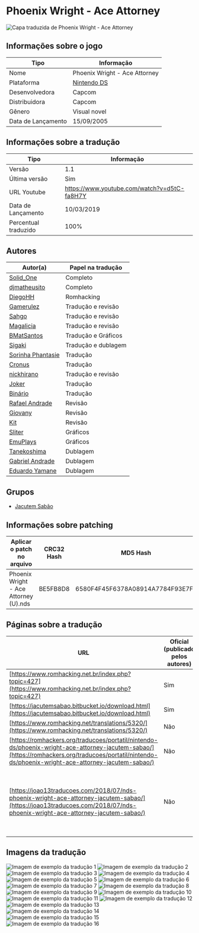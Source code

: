 # Phoenix Wright - Ace Attorney

![Capa traduzida de Phoenix Wright - Ace Attorney](capa.png)

## Informações sobre o jogo

| Tipo | Informação |
| ----------- | ----------- |
| Nome | Phoenix Wright \- Ace Attorney |
| Plataforma | [Nintendo DS](../) |
| Desenvolvedora | Capcom |
| Distribuidora | Capcom |
| Gênero | Visual novel |
| Data de Lançamento | 15/09/2005 |

## Informações sobre a tradução

| Tipo | Informação |
| ----------- | ----------- |
| Versão | 1\.1 |
| Última versão | Sim |
| URL Youtube | https://www.youtube.com/watch?v=d5tC-fa8H7Y |
| Data de Lançamento | 10/03/2019 |
| Percentual traduzido | 100% |

## Autores

| Autor(a) | Papel na tradução |
| ----------- | ----------- |
| [Solid\_One](../../../autores/solid_one/) | Completo |
| [djmatheusito](../../../autores/djmatheusito/) | Completo |
| [DiegoHH](../../../autores/diegohh/) | Romhacking |
| [Gamerulez](../../../autores/gamerulez/) | Tradução e revisão |
| [Sahgo](../../../autores/sahgo/) | Tradução e revisão |
| [Magalicia](../../../autores/magalicia/) | Tradução e revisão |
| [BMatSantos](../../../autores/bmatsantos/) | Tradução e Gráficos |
| [Sigaki](../../../autores/sigaki/) | Tradução e dublagem |
| [Sorinha Phantasie](../../../autores/sorinha-phantasie/) | Tradução |
| [Cronus](../../../autores/cronus/) | Tradução |
| [nickhirano](../../../autores/nickhirano/) | Tradução e revisão |
| [Joker](../../../autores/joker/) | Tradução |
| [Binário](../../../autores/binario/) | Tradução |
| [Rafael Andrade](../../../autores/rafael-andrade/) | Revisão |
| [Giovany](../../../autores/giovany/) | Revisão |
| [Kit](../../../autores/kit/) | Revisão |
| [Sliter](../../../autores/sliter/) | Gráficos |
| [EmuPlays](../../../autores/emuplays/) | Gráficos |
| [Tanekoshima](../../../autores/tanekoshima/) | Dublagem |
| [Gabriel Andrade](../../../autores/gabriel-andrade/) | Dublagem |
| [Eduardo Yamane](../../../autores/eduardo-yamane/) | Dublagem |

## Grupos

* [Jacutem Sabão](../../../grupos/jacutem-sabao/)

## Informações sobre patching

| Aplicar o patch no arquivo | CRC32 Hash | MD5 Hash |
| ----------- | ----------- | ----------- |
| Phoenix Wright \- Ace Attorney \(U\)\.nds | BE5FB8D8 | 6580F4F45F6378A08914A7784F93E7FE |

## Páginas sobre a tradução

| URL | Oficial (publicado pelos autores) | Possuí link de download |
| ----------- | ----------- | ----------- |
| [https://www.romhacking.net.br/index.php?topic=427](https://www.romhacking.net.br/index.php?topic=427) | Sim | Sim |
| [https://jacutemsabao.bitbucket.io/download.html](https://jacutemsabao.bitbucket.io/download.html) | Sim | Sim |
| [https://www.romhacking.net/translations/5320/](https://www.romhacking.net/translations/5320/) | Não | Sim |
| [https://romhackers.org/traducoes/portatil/nintendo-ds/phoenix-wright-ace-attorney-jacutem-sabao/](https://romhackers.org/traducoes/portatil/nintendo-ds/phoenix-wright-ace-attorney-jacutem-sabao/) | Não | Não |
| [https://joao13traducoes.com/2018/07/nds-phoenix-wright-ace-attorney-jacutem-sabao/](https://joao13traducoes.com/2018/07/nds-phoenix-wright-ace-attorney-jacutem-sabao/) | Não | Sim, porém o arquivo ou página de download exige uma senha |

## Imagens da tradução

![Imagem de exemplo da tradução 1](1.png)
![Imagem de exemplo da tradução 2](10.png)
![Imagem de exemplo da tradução 3](11.png)
![Imagem de exemplo da tradução 4](12.png)
![Imagem de exemplo da tradução 5](13.png)
![Imagem de exemplo da tradução 6](14.png)
![Imagem de exemplo da tradução 7](15.png)
![Imagem de exemplo da tradução 8](16.png)
![Imagem de exemplo da tradução 9](2.png)
![Imagem de exemplo da tradução 10](3.png)
![Imagem de exemplo da tradução 11](4.png)
![Imagem de exemplo da tradução 12](5.png)
![Imagem de exemplo da tradução 13](6.png)
![Imagem de exemplo da tradução 14](7.png)
![Imagem de exemplo da tradução 15](8.png)
![Imagem de exemplo da tradução 16](9.png)